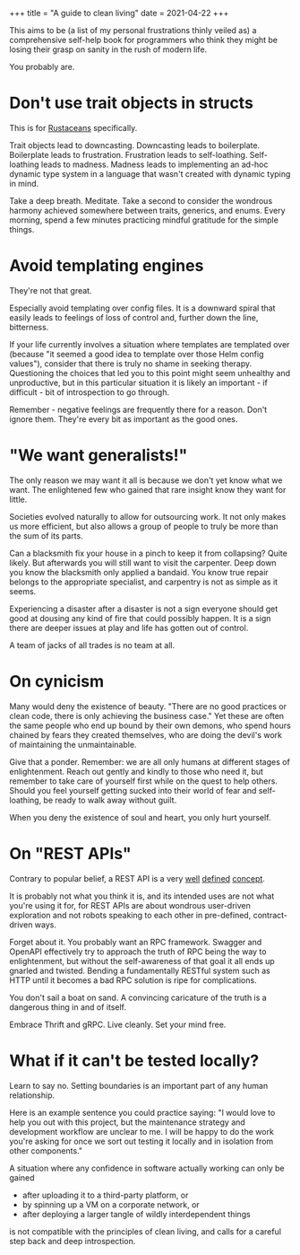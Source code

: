 +++
title = "A guide to clean living"
date = 2021-04-22
+++

This aims to be (a list of my personal frustrations thinly veiled as) a comprehensive
self-help book for programmers who think they might be losing their grasp on sanity
in the rush of modern life.

You probably are.

# Don't use trait objects in structs
This is for [Rustaceans](https://www.urbandictionary.com/define.php?term=rustacean)
specifically.

Trait objects lead to downcasting. Downcasting leads to boilerplate. Boilerplate
leads to frustration. Frustration leads to self-loathing. Self-loathing leads
to madness. Madness leads to implementing an ad-hoc dynamic type system
in a language that wasn't created with dynamic typing in mind.

Take a deep breath. Meditate. Take a second to consider the wondrous harmony
achieved somewhere between traits, generics, and enums. Every morning, spend a few
minutes practicing mindful gratitude for the simple things.

# Avoid templating engines
They're not that great.

Especially avoid templating over config files. It is a downward spiral that easily
leads to feelings of loss of control and, further down the line, bitterness.

If your life currently involves a situation where templates are templated over
(because "it seemed a good idea to template over those Helm config values"),
consider that there is truly no shame in seeking therapy. Questioning the choices that
led you to this point might seem unhealthy and unproductive, but in this particular situation
it is likely an important - if difficult - bit of introspection to go through.

Remember - negative feelings are frequently there for a reason. Don't ignore them.
They're every bit as important as the good ones.

# "We want generalists!"
The only reason we may want it all is because we don't yet know what we want. The
enlightened few who gained that rare insight know they want for little.

Societies evolved naturally to allow for outsourcing work. It not only makes us
more efficient, but also allows a group of people to truly be more than the
sum of its parts.

Can a blacksmith fix your house in a pinch to keep it from collapsing? Quite likely.
But afterwards you will still want to visit the carpenter. Deep down you know
the blacksmith only applied a bandaid. You know true repair belongs to the appropriate
specialist, and carpentry is not as simple as it seems.

Experiencing a disaster after a disaster is not a sign everyone should get good at dousing
any kind of fire that could possibly happen. It is a sign there are deeper issues at play
and life has gotten out of control.

A team of jacks of all trades is no team at all.

# On cynicism
Many would deny the existence of beauty. "There are no good practices or clean code, there
is only achieving the business case." Yet these are often the same people who end up
bound by their own demons, who spend hours chained by fears they created themselves,
who are doing the devil's work of maintaining the unmaintainable.

Give that a ponder. Remember: we are all only humans at different stages of
enlightenment. Reach out gently and kindly to those who need it, but remember
to take care of yourself first while on the quest to help others. Should you
feel yourself getting sucked into their world of fear and self-loathing,
be ready to walk away without guilt.

When you deny the existence of soul and heart, you only hurt yourself.

# On "REST APIs"
Contrary to popular belief, a REST API is a very
[well](https://unixsheikh.com/articles/no-your-api-isnt-rest.html)
[defined](https://www.youtube.com/watch?v=pspy1H6A3FM)
[concept](https://roy.gbiv.com/untangled/2008/rest-apis-must-be-hypertext-driven).

It is probably not what you think it is, and its intended uses are not what
you're using it for, for REST APIs are about wondrous user-driven exploration
and not robots speaking to each other in pre-defined, contract-driven ways.

Forget about it. You probably want an RPC framework. Swagger and OpenAPI
effectively try to approach the truth of RPC being the way to enlightenment,
but without the self-awareness of that goal it all ends up
gnarled and twisted. Bending a fundamentally RESTful system such as HTTP
until it becomes a bad RPC solution is ripe for complications.

You don't sail a boat on sand. A convincing caricature of the truth is
a dangerous thing in and of itself.

Embrace Thrift and gRPC. Live cleanly. Set your mind free.

# What if it can't be tested locally?
Learn to say no. Setting boundaries is an important part of any human relationship.

Here is an example sentence you could practice saying:
"I would love to help you out with this project, but the maintenance strategy
and development workflow are unclear to me. I will be happy to do the work you're
asking for once we sort out testing it locally and in isolation from other
components."

A situation where any confidence in software actually working can only be gained
* after uploading it to a third-party platform, or
* by spinning up a VM on a corporate network, or
* after deploying a larger tangle of wildly interdependent things

is not compatible with the principles of clean living, and calls for a careful
step back and deep introspection.